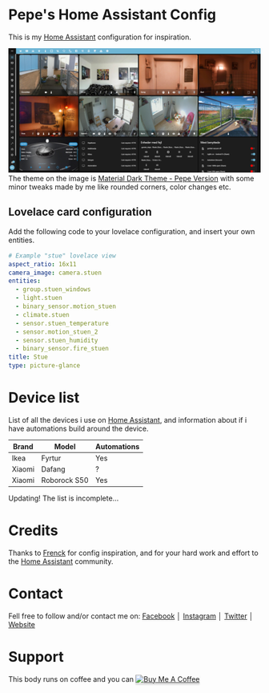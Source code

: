 # Pepe's Home Assistant Config
This is my [Home Assistant](https://github.com/home-assistant) configuration for inspiration.


![Image](https://github.com/allanpersson/home-assistant-config/blob/master/www/images/themes/material_dark_theme_custom_preview.png)
The theme on the image is [Material Dark Theme - Pepe Version](https://github.com/allanpersson/home-assistant-config/blob/master/themes/material_dark_theme_custom.yaml) with some minor tweaks made by me like rounded corners, color changes etc.

## Lovelace card configuration
Add the following code to your lovelace configuration, and insert your own entities.

```yaml
# Example "stue" lovelace view
aspect_ratio: 16x11
camera_image: camera.stuen
entities:
  - group.stuen_windows
  - light.stuen
  - binary_sensor.motion_stuen
  - climate.stuen
  - sensor.stuen_temperature
  - sensor.motion_stuen_2
  - sensor.stuen_humidity
  - binary_sensor.fire_stuen
title: Stue
type: picture-glance
```

# Device list
List of all the devices i use on [Home Assistant](https://github.com/home-assistant), and information about if i have automations build around the device.

| Brand | Model | Automations |
| --------- | ----------- | ----------- |
| Ikea | Fyrtur | Yes |
| Xiaomi | Dafang | ? |
| Xiaomi | Roborock S50 | Yes |

Updating! The list is incomplete...


# Credits
Thanks to [Frenck](https://github.com/frenck) for config inspiration, and for your hard work and effort to the [Home Assistant](https://github.com/home-assistant) community.

# Contact
Fell free to follow and/or contact me on:
[Facebook](http://facebook.com/marathonpepe) │ [Instagram](http://instagram.com/marathonpepe) │ [Twitter](http://twitter.com/marathonpepe) │ [Website](http://marathonpepe.dk)

# Support
This body runs on coffee and you can <a href="https://www.buymeacoffee.com/marathonpepe" target="_blank"><img src="https://www.buymeacoffee.com/assets/img/custom_images/orange_img.png" alt="Buy Me A Coffee" style="height: 41px !important;width: 174px !important;box-shadow: 0px 3px 2px 0px rgba(190, 190, 190, 0.5) !important;-webkit-box-shadow: 0px 3px 2px 0px rgba(190, 190, 190, 0.5) !important;" ></a>
